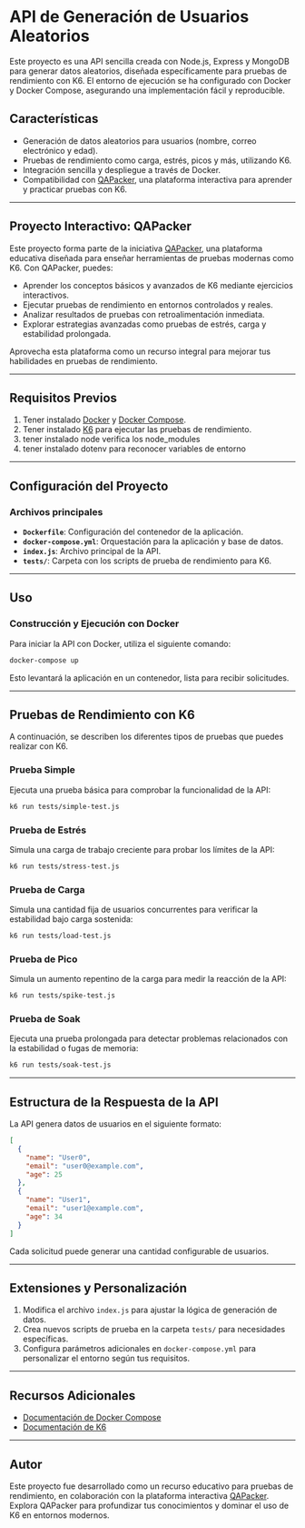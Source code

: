 
# API de Generación de Usuarios Aleatorios

Este proyecto es una API sencilla creada con Node.js, Express y MongoDB para generar datos aleatorios, diseñada específicamente para pruebas de rendimiento con K6. El entorno de ejecución se ha configurado con Docker y Docker Compose, asegurando una implementación fácil y reproducible.

## Características
- Generación de datos aleatorios para usuarios (nombre, correo electrónico y edad).
- Pruebas de rendimiento como carga, estrés, picos y más, utilizando K6.
- Integración sencilla y despliegue a través de Docker.
- Compatibilidad con [QAPacker](https://qapacker.com/), una plataforma interactiva para aprender y practicar pruebas con K6.

---

## Proyecto Interactivo: QAPacker
Este proyecto forma parte de la iniciativa [QAPacker](https://qapacker.com/), una plataforma educativa diseñada para enseñar herramientas de pruebas modernas como K6. Con QAPacker, puedes:

- Aprender los conceptos básicos y avanzados de K6 mediante ejercicios interactivos.
- Ejecutar pruebas de rendimiento en entornos controlados y reales.
- Analizar resultados de pruebas con retroalimentación inmediata.
- Explorar estrategias avanzadas como pruebas de estrés, carga y estabilidad prolongada.

Aprovecha esta plataforma como un recurso integral para mejorar tus habilidades en pruebas de rendimiento.

---

## Requisitos Previos
1. Tener instalado [Docker](https://www.docker.com/) y [Docker Compose](https://docs.docker.com/compose/).
2. Tener instalado [K6](https://k6.io/) para ejecutar las pruebas de rendimiento.
3. tener instalado node verifica los node_modules 
4. tener instalado dotenv para reconocer variables de entorno 

---

## Configuración del Proyecto
### Archivos principales
- **`Dockerfile`**: Configuración del contenedor de la aplicación.
- **`docker-compose.yml`**: Orquestación para la aplicación y base de datos.
- **`index.js`**: Archivo principal de la API.
- **`tests/`**: Carpeta con los scripts de prueba de rendimiento para K6.

---

## Uso
### Construcción y Ejecución con Docker
Para iniciar la API con Docker, utiliza el siguiente comando:

```sh
docker-compose up
```

Esto levantará la aplicación en un contenedor, lista para recibir solicitudes.

---

## Pruebas de Rendimiento con K6
A continuación, se describen los diferentes tipos de pruebas que puedes realizar con K6.

### Prueba Simple
Ejecuta una prueba básica para comprobar la funcionalidad de la API:

```sh
k6 run tests/simple-test.js
```

### Prueba de Estrés
Simula una carga de trabajo creciente para probar los límites de la API:

```sh
k6 run tests/stress-test.js
```

### Prueba de Carga
Simula una cantidad fija de usuarios concurrentes para verificar la estabilidad bajo carga sostenida:

```sh
k6 run tests/load-test.js
```

### Prueba de Pico
Simula un aumento repentino de la carga para medir la reacción de la API:

```sh
k6 run tests/spike-test.js
```

### Prueba de Soak
Ejecuta una prueba prolongada para detectar problemas relacionados con la estabilidad o fugas de memoria:

```sh
k6 run tests/soak-test.js
```

---

## Estructura de la Respuesta de la API
La API genera datos de usuarios en el siguiente formato:

```json
[
  {
    "name": "User0",
    "email": "user0@example.com",
    "age": 25
  },
  {
    "name": "User1",
    "email": "user1@example.com",
    "age": 34
  }
]
```

Cada solicitud puede generar una cantidad configurable de usuarios.

---

## Extensiones y Personalización
1. Modifica el archivo `index.js` para ajustar la lógica de generación de datos.
2. Crea nuevos scripts de prueba en la carpeta `tests/` para necesidades específicas.
3. Configura parámetros adicionales en `docker-compose.yml` para personalizar el entorno según tus requisitos.

---

## Recursos Adicionales
- [Documentación de Docker Compose](https://docs.docker.com/compose/)
- [Documentación de K6](https://k6.io/docs/)

---

## Autor
Este proyecto fue desarrollado como un recurso educativo para pruebas de rendimiento, en colaboración con la plataforma interactiva [QAPacker](https://qapacker.com/). Explora QAPacker para profundizar tus conocimientos y dominar el uso de K6 en entornos modernos.
